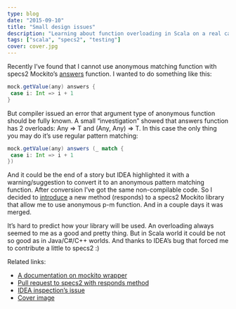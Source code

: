 ```yaml
---
type: blog
date: "2015-09-10"
title: "Small design issues"
description: "Learning about function overloading in Scala on a real case with specs2 Mockito wrapper..."
tags: ["scala", "specs2", "testing"]
cover: cover.jpg
---
```

Recently I’ve found that I cannot use anonymous matching function with specs2
Mockito’s [answers](https://etorreborre.github.io/specs2/guide/SPECS2-3.6.1/org.specs2.guide.UseMockito.html#callbacks) function. I wanted to do something like this:

```scala
mock.getValue(any) answers {
 case i: Int => i + 1
}
```

But compiler issued an error that argument type of anonymous function should be
fully known. A small “investigation” showed that answers function has 2 overloads:
Any => T and (Any, Any) => T. In this case the only thing you may do it’s use
regular pattern matching:

```scala
mock.getValue(any) answers (_ match {
 case i: Int => i + 1
})
```

And it could be the end of a story but IDEA highlighted it with a warning/suggestion
to convert it to an anonymous pattern matching function. After conversion I’ve got
the same non-compilable code. So I decided to [introduce](https://github.com/etorreborre/specs2/pull/388) a new method (responds)
to a specs2 Mockito library that allow me to use anonymous p-m function.
And in a couple days it was merged.

It’s hard to predict how your library will be used. An overloading always
seemed to me as a good and pretty thing. But in Scala world it could be not so
good as in Java/C#/C++ worlds. And thanks to IDEA’s bug that forced me to
contribute a little to specs2 :)

Related links:

* [A documentation on mockito wrapper](https://etorreborre.github.io/specs2/guide/SPECS2-3.6.1/org.specs2.guide.UseMockito.html#callbacks)
* [Pull request to specs2 with responds method](https://github.com/etorreborre/specs2/pull/388)
* [IDEA inspection’s issue](https://youtrack.jetbrains.com/issue/SCL-8869)
* [Cover image](https://pixabay.com/en/pisa-leaning-tower-of-pisa-tower-1998120/)

